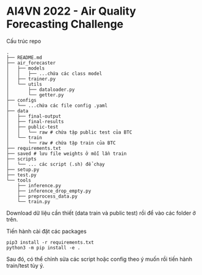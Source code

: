 # AI4VN 2022 - Air Quality Forecasting Challenge

Cấu trúc repo
```
.
├── README.md
├── air_forecaster
│   ├── models
│   │   ├── ...chứa các class model
│   ├── trainer.py 
│   └── utils
│       ├── dataloader.py
│       └── getter.py
├── configs
│   └── ...chứa các file config .yaml 
├── data
│   ├── final-output
│   ├── final-results
│   ├── public-test
│   │   └── raw # chứa tập public test của BTC
│   └── train
│       └── raw # chứa tập train của BTC
├── requirements.txt
├── saved # lưu file weights ở mỗi lần train
├── scripts
│   └── ... các script (.sh) để chạy
├── setup.py
├── test.py
└── tools
    ├── inference.py
    ├── inference_drop_empty.py
    ├── preprocess_data.py
    └── train.py
```

Download dữ liệu cần thiết (data train và public test) rồi để vào các folder ở trên.

Tiến hành cài đặt các packages
```
pip3 install -r requirements.txt
python3 -m pip install -e .
```

Sau đó, có thể chỉnh sửa các script hoặc config theo ý muốn rồi tiến hành train/test tùy ý.


